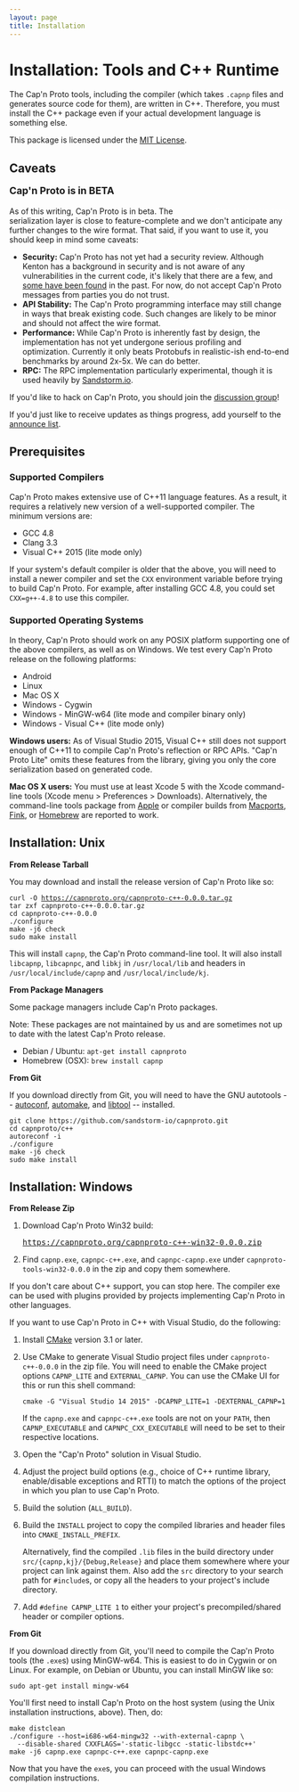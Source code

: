 ```yaml
---
layout: page
title: Installation
---
```


# Installation: Tools and C++ Runtime

The Cap'n Proto tools, including the compiler (which takes `.capnp` files and generates source code
for them), are written in C++.  Therefore, you must install the C++ package even if your actual
development language is something else.

This package is licensed under the [MIT License](http://opensource.org/licenses/MIT).

## Caveats

<p style="font-size: 125%; font-weight: bold;">Cap'n Proto is in BETA</p>

<div style="float: right"><a class="groups_link" style="color: #fff"
href="https://groups.google.com/group/capnproto-announce">Sign Up for Updates</a></div>

As of this writing, Cap'n Proto is in beta.  The serialization layer is close to feature-complete
and we don't anticipate any further changes to the wire format.  That said, if you want to use it,
you should keep in mind some caveats:

* **Security:** Cap'n Proto has not yet had a security review.  Although Kenton has a background
  in security and is not aware of any vulnerabilities in the current code, it's likely that there
  are a few, and [some have been found](https://github.com/sandstorm-io/capnproto/tree/master/security-advisories)
  in the past.  For now, do not accept Cap'n Proto messages from parties you do not trust.
* **API Stability:** The Cap'n Proto programming interface may still change in ways that break
  existing code.  Such changes are likely to be minor and should not affect the wire format.
* **Performance:** While Cap'n Proto is inherently fast by design, the implementation has not yet
  undergone serious profiling and optimization.  Currently it only beats Protobufs in realistic-ish
  end-to-end benchmarks by around 2x-5x.  We can do better.
* **RPC:** The RPC implementation particularly experimental, though it is used heavily by
  [Sandstorm.io](https://sandstorm.io).

If you'd like to hack on Cap'n Proto, you should join the
[discussion group](https://groups.google.com/group/capnproto)!

If you'd just like to receive updates as things progress, add yourself to the
[announce list](https://groups.google.com/group/capnproto-announce).

## Prerequisites

### Supported Compilers

Cap'n Proto makes extensive use of C++11 language features. As a result, it requires a relatively
new version of a well-supported compiler. The minimum versions are:

* GCC 4.8
* Clang 3.3
* Visual C++ 2015 (lite mode only)

If your system's default compiler is older that the above, you will need to install a newer
compiler and set the `CXX` environment variable before trying to build Cap'n Proto. For example,
after installing GCC 4.8, you could set `CXX=g++-4.8` to use this compiler.

### Supported Operating Systems

In theory, Cap'n Proto should work on any POSIX platform supporting one of the above compilers,
as well as on Windows. We test every Cap'n Proto release on the following platforms:

* Android
* Linux
* Mac OS X
* Windows - Cygwin
* Windows - MinGW-w64 (lite mode and compiler binary only)
* Windows - Visual C++ (lite mode only)

**Windows users:** As of Visual Studio 2015, Visual C++ still does not support enough of C++11 to
compile Cap'n Proto's reflection or RPC APIs. "Cap'n Proto Lite" omits these features from the
library, giving you only the core serialization based on generated code.

**Mac OS X users:** You must use at least Xcode 5 with the Xcode command-line
tools (Xcode menu > Preferences > Downloads).  Alternatively, the command-line tools
package from [Apple](https://developer.apple.com/downloads/) or compiler builds from
[Macports](http://www.macports.org/), [Fink](http://www.finkproject.org/), or
[Homebrew](http://brew.sh/) are reported to work.

## Installation: Unix

**From Release Tarball**

You may download and install the release version of Cap'n Proto like so:

<pre><code>curl -O <a href="https://capnproto.org/capnproto-c++-0.0.0.tar.gz">https://capnproto.org/capnproto-c++-0.0.0.tar.gz</a>
tar zxf capnproto-c++-0.0.0.tar.gz
cd capnproto-c++-0.0.0
./configure
make -j6 check
sudo make install</code></pre>

This will install `capnp`, the Cap'n Proto command-line tool.  It will also install `libcapnp`,
`libcapnpc`, and `libkj` in `/usr/local/lib` and headers in `/usr/local/include/capnp` and
`/usr/local/include/kj`.

**From Package Managers**

Some package managers include Cap'n Proto packages.

Note: These packages are not maintained by us and are sometimes not up to date with the latest Cap'n Proto release.

* Debian / Ubuntu: `apt-get install capnproto`
* Homebrew (OSX): `brew install capnp`

**From Git**

If you download directly from Git, you will need to have the GNU autotools --
[autoconf](http://www.gnu.org/software/autoconf/),
[automake](http://www.gnu.org/software/automake/), and
[libtool](http://www.gnu.org/software/libtool/) -- installed.

    git clone https://github.com/sandstorm-io/capnproto.git
    cd capnproto/c++
    autoreconf -i
    ./configure
    make -j6 check
    sudo make install

## Installation: Windows

**From Release Zip**

1. Download Cap'n Proto Win32 build:

   <pre><a href="https://capnproto.org/capnproto-c++-win32-0.0.0.zip">https://capnproto.org/capnproto-c++-win32-0.0.0.zip</a></pre>

2. Find `capnp.exe`, `capnpc-c++.exe`, and `capnpc-capnp.exe` under `capnproto-tools-win32-0.0.0` in
   the zip and copy them somewhere.

If you don't care about C++ support, you can stop here. The compiler exe can be used with plugins
provided by projects implementing Cap'n Proto in other languages.

If you want to use Cap'n Proto in C++ with Visual Studio, do the following:

1. Install [CMake](http://www.cmake.org/) version 3.1 or later.

2. Use CMake to generate Visual Studio project files under `capnproto-c++-0.0.0` in the zip file.
   You will need to enable the CMake project options `CAPNP_LITE` and `EXTERNAL_CAPNP`.
   You can use the CMake UI for this or run this shell command:

       cmake -G "Visual Studio 14 2015" -DCAPNP_LITE=1 -DEXTERNAL_CAPNP=1

    If the `capnp.exe` and `capnpc-c++.exe` tools are not on your `PATH`, then `CAPNP_EXECUTABLE`
    and `CAPNPC_CXX_EXECUTABLE` will need to be set to their respective locations.

3. Open the "Cap'n Proto" solution in Visual Studio.

4. Adjust the project build options (e.g., choice of C++ runtime library, enable/disable exceptions
   and RTTI) to match the options of the project in which you plan to use Cap'n Proto.

5. Build the solution (`ALL_BUILD`).

6. Build the `INSTALL` project to copy the compiled libraries and header files into `CMAKE_INSTALL_PREFIX`.

   Alternatively, find the compiled `.lib` files in the build directory under
   `src/{capnp,kj}/{Debug,Release}` and place them somewhere where your project can link against them.
   Also add the `src` directory to your search path for `#include`s, or copy all the headers to your
   project's include directory.

7. Add `#define CAPNP_LITE 1` to either your project's precompiled/shared header or compiler options.

**From Git**

If you download directly from Git, you'll need to compile the Cap'n Proto tools (the `.exe`s) using
MinGW-w64. This is easiest to do in Cygwin or on Linux. For example, on Debian or Ubuntu, you can
install MinGW like so:

    sudo apt-get install mingw-w64

You'll first need to install Cap'n Proto on the host system (using the Unix installation
instructions, above). Then, do:

    make distclean
    ./configure --host=i686-w64-mingw32 --with-external-capnp \
      --disable-shared CXXFLAGS='-static-libgcc -static-libstdc++'
    make -j6 capnp.exe capnpc-c++.exe capnpc-capnp.exe

Now that you have the `exe`s, you can proceed with the usual Windows compilation instructions.
